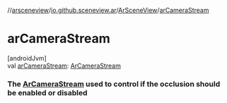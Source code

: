 //[arsceneview](../../../index.md)/[io.github.sceneview.ar](../index.md)/[ArSceneView](index.md)/[arCameraStream](ar-camera-stream.md)

# arCameraStream

[androidJvm]\
val [arCameraStream](ar-camera-stream.md): [ArCameraStream](../../io.github.sceneview.ar.camera/-ar-camera-stream/index.md)

###  The [ArCameraStream](../../io.github.sceneview.ar.camera/-ar-camera-stream/index.md) used to control if the occlusion should be enabled or disabled
